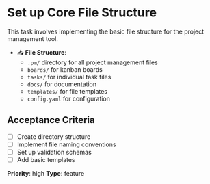 # Set up Core File Structure

This task involves implementing the basic file structure for the project management tool.

- 📥 **File Structure**:
  - `.pm/` directory for all project management files
  - `boards/` for kanban boards
  - `tasks/` for individual task files
  - `docs/` for documentation
  - `templates/` for file templates
  - `config.yaml` for configuration

## Acceptance Criteria
- [ ] Create directory structure
- [ ] Implement file naming conventions
- [ ] Set up validation schemas
- [ ] Add basic templates

**Priority**: high
**Type**: feature 